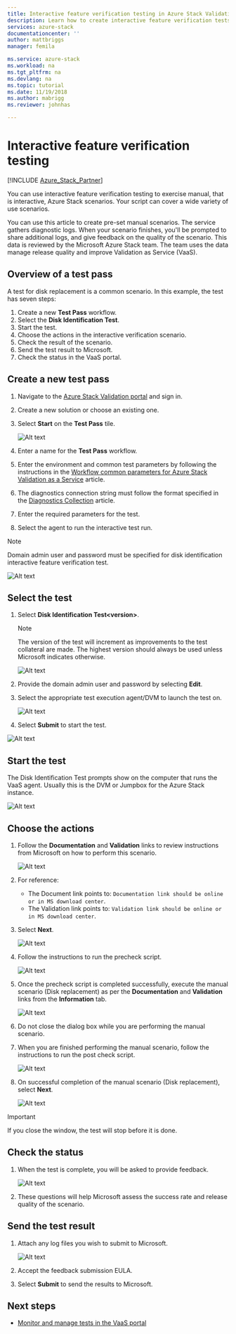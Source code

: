 ```yaml
---
title: Interactive feature verification testing in Azure Stack Validation as a Service | Microsoft Docs
description: Learn how to create interactive feature verification tests for Azure Stack with Validation as a Service.
services: azure-stack
documentationcenter: ''
author: mattbriggs
manager: femila

ms.service: azure-stack
ms.workload: na
ms.tgt_pltfrm: na
ms.devlang: na
ms.topic: tutorial
ms.date: 11/19/2018
ms.author: mabrigg
ms.reviewer: johnhas

---
```


# Interactive feature verification testing  

[!INCLUDE [Azure_Stack_Partner](./includes/azure-stack-partner-appliesto.md)]

You can use interactive feature verification testing to exercise manual, that is interactive, Azure Stack scenarios. Your script can cover a wide variety of use scenarios.

You can use this article to create pre-set manual scenarios. The service gathers diagnostic logs. When your scenario finishes, you'll be prompted to share additional logs, and give feedback on the quality of the scenario. This data is reviewed by the Microsoft Azure Stack team. The team uses the data manage release quality and improve Validation as Service (VaaS).

## Overview of a test pass

A test for disk replacement is a common scenario. In this example, the test has seven steps:

1.  Create a new **Test Pass** workflow.
2.  Select the **Disk Identification Test**.
3.  Start the test.
4.  Choose the actions in the interactive verification scenario.
5.  Check the result of the scenario.
6.  Send the test result to Microsoft.
7.  Check the status in the VaaS portal.

## Create a new test pass

1.  Navigate to the [Azure Stack Validation portal](https://www.azurestackvalidation.com) and sign in.

2.  Create a new solution or choose an existing one.

3.  Select **Start** on the **Test Pass** tile.

    ![Alt text](media\azure-stack-vaas-interactive-feature-verification\image1.png)

4.  Enter a name for the  **Test Pass** workflow.

5.  Enter the environment and common test parameters by following the instructions in the [Workflow common parameters for Azure Stack Validation as a Service](azure-stack-vaas-parameters.md) article.

6.  The diagnostics connection string must follow the format specified in the [Diagnostics Collection](https://github.com/Azure/azurestack-solutionvalidation/wiki/Diagnostics-Collection-as-a-part-of-Test) article.

7.  Enter the required parameters for the test.

8.  Select the agent to run the interactive test run.

> [!Note]  
> Domain admin user and password must be specified for disk identification interactive feature verification test.

![Alt text](media\azure-stack-vaas-interactive-feature-verification\image2.png)

## Select the test

1.  Select **Disk Identification Test\<version>**.

    > [!Note]  
    > The version of the test will increment as improvements to the test collateral are made. The highest version should always be used unless Microsoft indicates otherwise.

    ![Alt text](media\azure-stack-vaas-interactive-feature-verification\image4.png)

2.  Provide the domain admin user and password by selecting **Edit**.

3.  Select the appropriate test execution agent/DVM to launch the test on.

    ![Alt text](media\azure-stack-vaas-interactive-feature-verification\image5.png)

4.  Select **Submit** to start the test.

![Alt text](media\azure-stack-vaas-interactive-feature-verification\image6.png)

## Start the test

The Disk Identification Test prompts show on the computer that runs the VaaS agent. Usually this is the DVM or Jumpbox for the Azure Stack instance.

![Alt text](media\azure-stack-vaas-interactive-feature-verification\image8.png)

## Choose the actions

1.  Follow the **Documentation** and **Validation** links to review instructions from Microsoft on how to perform this scenario.

    ![Alt text](media\azure-stack-vaas-interactive-feature-verification\image9.png)

2.  For reference:

    - The Document link points to: `Documentation link should be online or in MS download center`.
    - The Validation link points to: `Validation link should be online or in MS download center`.

3.  Select **Next**.

    ![Alt text](media\azure-stack-vaas-interactive-feature-verification\image10.png)

4.  Follow the instructions to run the precheck script.

    ![Alt text](media\azure-stack-vaas-interactive-feature-verification\image11.png)

5.  Once the precheck script is completed successfully, execute the manual scenario (Disk replacement) as per the **Documentation** and **Validation** links from the **Information** tab.

    ![Alt text](media\azure-stack-vaas-interactive-feature-verification\image12.png)

6.  Do not close the dialog box while you are performing the manual scenario.

7.  When you are finished performing the manual scenario, follow the instructions to run the post check script.

    ![Alt text](media\azure-stack-vaas-interactive-feature-verification\image13.png)

8.  On successful completion of the manual scenario (Disk replacement), select **Next**.

    ![Alt text](media\azure-stack-vaas-interactive-feature-verification\image14.png)

> [!Important]  
> If you close the window, the test will stop before it is done.

## Check the status

1.  When the test is complete, you will be asked to provide feedback.

    ![Alt text](media\azure-stack-vaas-interactive-feature-verification\image15.png)

2.  These questions will help Microsoft assess the success rate and release quality of the scenario.

## Send the test result

1.  Attach any log files you wish to submit to Microsoft.

    ![Alt text](media\azure-stack-vaas-interactive-feature-verification\image16.png)

2.  Accept the feedback submission EULA.

3.  Select **Submit** to send the results to Microsoft.

## Next steps

- [Monitor and manage tests in the VaaS portal](azure-stack-vaas-monitor-test.md)
